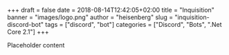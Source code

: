+++
draft = false
date = 2018-08-14T12:42:05+02:00
title = "Inquisition"
banner = "images/logo.png"
author = "heisenberg"
slug = "inquisition-discord-bot"
tags = ["discord", "bot"]
categories = ["Discord", "Bots", ".Net Core 2.1"]
+++

Placeholder content
